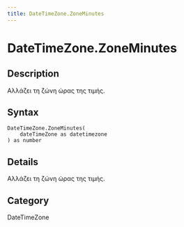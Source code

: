 ```yaml
---
title: DateTimeZone.ZoneMinutes
---
```


# DateTimeZone.ZoneMinutes


## Description

Αλλάζει τη ζώνη ώρας της τιμής.


## Syntax

```powerquery
DateTimeZone.ZoneMinutes(
    dateTimeZone as datetimezone
) as number
```


## Details

Αλλάζει τη ζώνη ώρας της τιμής.



## Category
DateTimeZone

